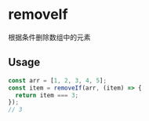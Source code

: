 # removeIf

根据条件删除数组中的元素

## Usage

```ts
const arr = [1, 2, 3, 4, 5];
const item = removeIf(arr, (item) => {
  return item === 3;
});
// 3
```
